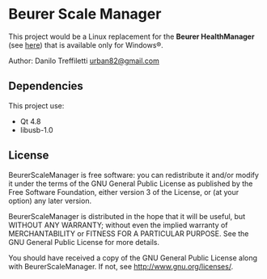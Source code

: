 # Beurer Scale Manager
This project would be a Linux replacement for the **Beurer HealthManager** (see
[here](https://connect.beurer.com/Download/Common/Software.aspx)) that is available
only for Windows&reg;.

Author: Danilo Treffiletti <urban82@gmail.com>

## Dependencies
This project use:
* Qt 4.8
* libusb-1.0

## License
BeurerScaleManager is free software: you can redistribute it and/or modify
it under the terms of the GNU General Public License as published by
the Free Software Foundation, either version 3 of the License, or
(at your option) any later version.

BeurerScaleManager is distributed in the hope that it will be useful,
but WITHOUT ANY WARRANTY; without even the implied warranty of
MERCHANTABILITY or FITNESS FOR A PARTICULAR PURPOSE.  See the
GNU General Public License for more details.

You should have received a copy of the GNU General Public License
along with BeurerScaleManager.  If not, see http://www.gnu.org/licenses/.
